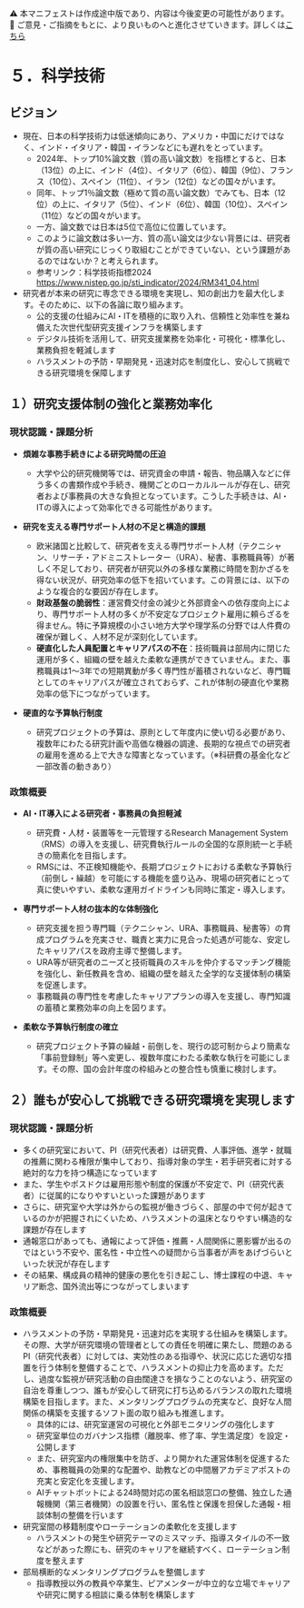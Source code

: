 ⚠️ 本マニフェストは作成途中版であり、内容は今後変更の可能性があります。  
💬 ご意見・ご指摘をもとに、より良いものへと進化させていきます。詳しくは[こちら](README.md#このマニフェスト自身もみんなの知恵を集めて改善していきます)

# ５．科学技術

## ビジョン

* 現在、日本の科学技術力は低迷傾向にあり、アメリカ・中国にだけではなく、インド・イタリア・韓国・イランなどにも遅れをとっています。
    * 2024年、トップ10%論文数（質の高い論文数）を指標とすると、日本（13位）の上に、インド（4位）、イタリア（6位）、韓国（9位）、フランス（10位）、スペイン（11位）、イラン（12位）などの国々がいます。
    * 同年、トップ1％論文数（極めて質の高い論文数）でみても、日本（12位）の上に、イタリア（5位）、インド（6位）、韓国（10位）、スペイン（11位）などの国々がいます。
    * 一方、論文数では日本は5位で高位に位置しています。
    * このように論文数は多い一方、質の高い論文は少ない背景には、研究者が質の高い研究にじっくり取組むことができていない、という課題があるのではないか？と考えられます。
    * 参考リンク：科学技術指標2024　https://www.nistep.go.jp/sti_indicator/2024/RM341_04.html
* 研究者が本来の研究に専念できる環境を実現し、知の創出力を最大化します。そのために、以下の各論に取り組みます。
    * 公的支援の仕組みにAI・ITを積極的に取り入れ、信頼性と効率性を兼ね備えた次世代型研究支援インフラを構築します
    * デジタル技術を活用して、研究支援業務を効率化・可視化・標準化し、業務負担を軽減します
    * ハラスメントの予防・早期発見・迅速対応を制度化し、安心して挑戦できる研究環境を保障します

## １）研究支援体制の強化と業務効率化

### 現状認識・課題分析

*   **煩雑な事務手続きによる研究時間の圧迫**
    *   大学や公的研究機関等では、研究資金の申請・報告、物品購入などに伴う多くの書類作成や手続き、機関ごとのローカルルールが存在し、研究者および事務員の大きな負担となっています。こうした手続きは、AI・ITの導入によって効率化できる可能性があります。

*   **研究を支える専門サポート人材の不足と構造的課題**
    *   欧米諸国と比較して、研究者を支える専門サポート人材（テクニシャン、リサーチ・アドミニストレーター（URA）、秘書、事務職員等）が著しく不足しており、研究者が研究以外の多様な業務に時間を割かざるを得ない状況が、研究効率の低下を招いています。この背景には、以下のような複合的な要因が存在します。
    *   **財政基盤の脆弱性**：運営費交付金の減少と外部資金への依存度向上により、専門サポート人材の多くが不安定なプロジェクト雇用に頼らざるを得ません。特に予算規模の小さい地方大学や理学系の分野では人件費の確保が難しく、人材不足が深刻化しています。
    *   **硬直化した人員配置とキャリアパスの不在**：技術職員は部局内に閉じた運用が多く、組織の壁を越えた柔軟な連携ができていません。また、事務職員は1～3年での短期異動が多く専門性が蓄積されないなど、専門職としてのキャリアパスが確立されておらず、これが体制の硬直化や業務効率の低下につながっています。

*   **硬直的な予算執行制度**
    *   研究プロジェクトの予算は、原則として年度内に使い切る必要があり、複数年にわたる研究計画や高価な機器の調達、長期的な視点での研究者の雇用を進める上で大きな障害となっています。（※科研費の基金化など一部改善の動きあり）

### 政策概要

*   **AI・IT導入による研究者・事務員の負担軽減**
    *   研究費・人材・装置等を一元管理するResearch Management System（RMS）の導入を支援し、研究費執行ルールの全国的な原則統一と手続きの簡素化を目指します。
    *   RMSには、不正検知機能や、長期プロジェクトにおける柔軟な予算執行（前倒し・繰越）を可能にする機能を盛り込み、現場の研究者にとって真に使いやすい、柔軟な運用ガイドラインも同時に策定・導入します。

*   **専門サポート人材の抜本的な体制強化**
    *   研究支援を担う専門職（テクニシャン、URA、事務職員、秘書等）の育成プログラムを充実させ、職責と実力に見合った処遇が可能な、安定したキャリアパスを政府主導で整備します。
    *   URA等が研究者のニーズと技術職員のスキルを仲介するマッチング機能を強化し、新任教員を含め、組織の壁を越えた全学的な支援体制の構築を促進します。
    *   事務職員の専門性を考慮したキャリアプランの導入を支援し、専門知識の蓄積と業務効率の向上を図ります。

*   **柔軟な予算執行制度の確立**
    *   研究プロジェクト予算の繰越・前倒しを、現行の認可制からより簡素な「事前登録制」等へ変更し、複数年度にわたる柔軟な執行を可能にします。その際、国の会計年度の枠組みとの整合性も慎重に検討します。

## ２）誰もが安心して挑戦できる研究環境を実現します

### 現状認識・課題分析

* 多くの研究室において、PI（研究代表者）は研究費、人事評価、進学・就職の推薦に関わる権限が集中しており、指導対象の学生・若手研究者に対する絶対的な力を持つ構造になっています  
* また、学生やポスドクは雇用形態や制度的保護が不安定で、PI（研究代表者）に従属的になりやすいといった課題があります  
* さらに、研究室や大学は外からの監視が働きづらく、部屋の中で何が起きているのかが把握されにくいため、ハラスメントの温床となりやすい構造的な課題が存在します  
* 通報窓口があっても、通報によって評価・推薦・人間関係に悪影響が出るのではという不安や、匿名性・中立性への疑問から当事者が声をあげづらいといった状況が存在します  
* その結果、構成員の精神的健康の悪化を引き起こし、博士課程の中退、キャリア断念、国外流出等につながってしまいます

### 政策概要

* ハラスメントの予防・早期発見・迅速対応を実現する仕組みを構築します。その際、大学が研究環境の管理者としての責任を明確に果たし、問題のあるPI（研究代表者）に対しては、実効性のある指導や、状況に応じた適切な措置を行う体制を整備することで、ハラスメントの抑止力を高めます。ただし、過度な監視が研究活動の自由闊達さを損なうことのないよう、研究室の自治を尊重しつつ、誰もが安心して研究に打ち込めるバランスの取れた環境構築を目指します。また、メンタリングプログラムの充実など、良好な人間関係の構築を支援するソフト面の取り組みも推進します。
  * 具体的には、研究室運営の可視化と外部モニタリングの強化します  
  * 研究室単位のガバナンス指標（離脱率、修了率、学生満足度）を設定・公開します  
  * また、研究室内の権限集中を防ぎ、より開かれた運営体制を促進するため、事務職員の効果的な配置や、助教などの中間層アカデミアポストの充実と安定化を支援します。  
  * AIチャットボットによる24時間対応の匿名相談窓口の整備、独立した通報機関（第三者機関）の設置を行い、匿名性と保護を担保した通報・相談体制の整備を行います  
* 研究室間の移籍制度やローテーションの柔軟化を支援します  
  * ハラスメントの発生や研究テーマのミスマッチ、指導スタイルの不一致などがあった際にも、研究のキャリアを継続すべく、ローテーション制度を整えます  
* 部局横断的なメンタリングプログラムを整備します  
  * 指導教授以外の教員や卒業生、ピアメンターが中立的な立場でキャリアや研究に関する相談に乗る体制を構築します
